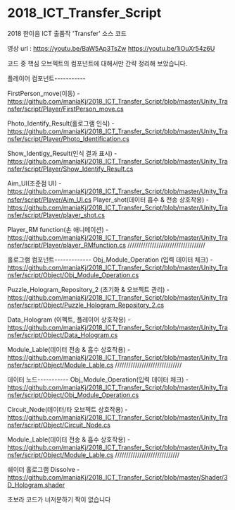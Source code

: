 # 2018_ICT_Transfer_Script
2018 한이음 ICT 출품작 'Transfer' 소스 코드

영상 url :
https://youtu.be/BaW5Ap3TsZw
https://youtu.be/1iOuXr54z6U

코드 중 핵심 오브젝트의 컴포넌트에 대해서만 간략 정리해 보았습니다.

플레이어 컴포넌트-----------

FirstPerson_move(이동) - https://github.com/maniaKj/2018_ICT_Transfer_Script/blob/master/Unity_Transfer/script/Player/FirstPerson_move.cs

Photo_Identify_Result(홀로그램 인식) - https://github.com/maniaKj/2018_ICT_Transfer_Script/blob/master/Unity_Transfer/script/Player/Photo_Identification.cs

Show_Identigy_Result(인식 결과 표시) - https://github.com/maniaKj/2018_ICT_Transfer_Script/blob/master/Unity_Transfer/script/Player/Show_Identify_Result.cs

Aim_UI(조준점 UI) - https://github.com/maniaKj/2018_ICT_Transfer_Script/blob/master/Unity_Transfer/script/Player/Aim_UI.cs
Player_shot(데이터 흡수 & 전송 상호작용) - https://github.com/maniaKj/2018_ICT_Transfer_Script/blob/master/Unity_Transfer/script/Player/player_shot.cs

Player_RM function(손 애니메이션) - https://github.com/maniaKj/2018_ICT_Transfer_Script/blob/master/Unity_Transfer/script/Player/player_RMfunction.cs
///////////////////////////////////

홀로그램 컴포넌트-------------
Obj_Module_Operation (입력 데이터 체크) - https://github.com/maniaKj/2018_ICT_Transfer_Script/blob/master/Unity_Transfer/script/Object/Obj_Module_Operation.cs

Puzzle_Hologram_Repository_2 (초기화 & 오브젝트 관리) - https://github.com/maniaKj/2018_ICT_Transfer_Script/blob/master/Unity_Transfer/script/Object/Puzzle_Hologram_Repository_2.cs

Data_Hologram (이펙트, 플레이어 상호작용) - https://github.com/maniaKj/2018_ICT_Transfer_Script/blob/master/Unity_Transfer/script/Object/Data_Hologram.cs

Module_Lable(데이터 전송 & 흡수 상호작용) - https://github.com/maniaKj/2018_ICT_Transfer_Script/blob/master/Unity_Transfer/script/Object/Module_Lable.cs
//////////////////////////////

데이터 노드-----------
Obj_Module_Operation(입력 데이터 체크) - https://github.com/maniaKj/2018_ICT_Transfer_Script/blob/master/Unity_Transfer/script/Object/Obj_Module_Operation.cs

Circuit_Node(데이터/타 오브젝트 상호작용) - https://github.com/maniaKj/2018_ICT_Transfer_Script/blob/master/Unity_Transfer/script/Object/Circuit_Node.cs

Module_Lable(데이터 전송 & 흡수 상호작용) - https://github.com/maniaKj/2018_ICT_Transfer_Script/blob/master/Unity_Transfer/script/Object/Module_Lable.cs
/////////////////////////////

쉐이더 
홀로그램 Dissolve - https://github.com/maniaKj/2018_ICT_Transfer_Script/blob/master/Shader/3D_Hologram.shader

초보라 코드가 너저분하기 짝이 없습니다 
